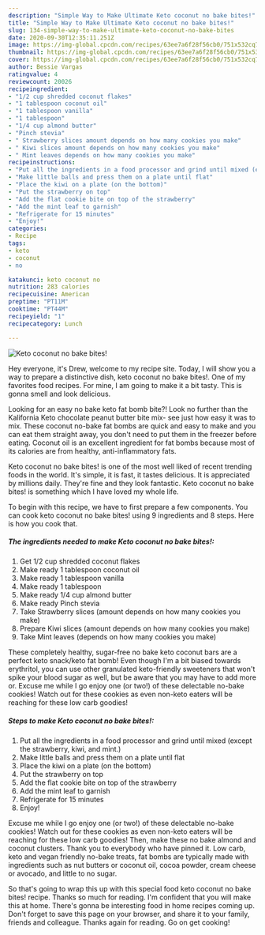```yaml
---
description: "Simple Way to Make Ultimate Keto coconut no bake bites!"
title: "Simple Way to Make Ultimate Keto coconut no bake bites!"
slug: 134-simple-way-to-make-ultimate-keto-coconut-no-bake-bites
date: 2020-09-30T12:35:11.251Z
image: https://img-global.cpcdn.com/recipes/63ee7a6f28f56cb0/751x532cq70/keto-coconut-no-bake-bites-recipe-main-photo.jpg
thumbnail: https://img-global.cpcdn.com/recipes/63ee7a6f28f56cb0/751x532cq70/keto-coconut-no-bake-bites-recipe-main-photo.jpg
cover: https://img-global.cpcdn.com/recipes/63ee7a6f28f56cb0/751x532cq70/keto-coconut-no-bake-bites-recipe-main-photo.jpg
author: Bessie Vargas
ratingvalue: 4
reviewcount: 20026
recipeingredient:
- "1/2 cup shredded coconut flakes"
- "1 tablespoon coconut oil"
- "1 tablespoon vanilla"
- "1 tablespoon"
- "1/4 cup almond butter"
- "Pinch stevia"
- " Strawberry slices amount depends on how many cookies you make"
- " Kiwi slices amount depends on how many cookies you make"
- " Mint leaves depends on how many cookies you make"
recipeinstructions:
- "Put all the ingredients in a food processor and grind until mixed (except the strawberry, kiwi, and mint.)"
- "Make little balls and press them on a plate until flat"
- "Place the kiwi on a plate (on the bottom)"
- "Put the strawberry on top"
- "Add the flat cookie bite on top of the strawberry"
- "Add the mint leaf to garnish"
- "Refrigerate for 15 minutes"
- "Enjoy!"
categories:
- Recipe
tags:
- keto
- coconut
- no

katakunci: keto coconut no 
nutrition: 283 calories
recipecuisine: American
preptime: "PT11M"
cooktime: "PT44M"
recipeyield: "1"
recipecategory: Lunch

---
```



![Keto coconut no bake bites!](https://img-global.cpcdn.com/recipes/63ee7a6f28f56cb0/751x532cq70/keto-coconut-no-bake-bites-recipe-main-photo.jpg)

Hey everyone, it's Drew, welcome to my recipe site. Today, I will show you a way to prepare a distinctive dish, keto coconut no bake bites!. One of my favorites food recipes. For mine, I am going to make it a bit tasty. This is gonna smell and look delicious.

Looking for an easy no bake keto fat bomb bite?! Look no further than the Kalifornia Keto chocolate peanut butter bite mix- see just how easy it was to mix. These coconut no-bake fat bombs are quick and easy to make and you can eat them straight away, you don&#39;t need to put them in the freezer before eating. Coconut oil is an excellent ingredient for fat bombs because most of its calories are from healthy, anti-inflammatory fats.

Keto coconut no bake bites! is one of the most well liked of recent trending foods in the world. It's simple, it is fast, it tastes delicious. It is appreciated by millions daily. They're fine and they look fantastic. Keto coconut no bake bites! is something which I have loved my whole life.


To begin with this recipe, we have to first prepare a few components. You can cook keto coconut no bake bites! using 9 ingredients and 8 steps. Here is how you cook that.

<!--inarticleads1-->

##### The ingredients needed to make Keto coconut no bake bites!:

1. Get 1/2 cup shredded coconut flakes
1. Make ready 1 tablespoon coconut oil
1. Make ready 1 tablespoon vanilla
1. Make ready 1 tablespoon
1. Make ready 1/4 cup almond butter
1. Make ready Pinch stevia
1. Take  Strawberry slices (amount depends on how many cookies you make)
1. Prepare  Kiwi slices (amount depends on how many cookies you make)
1. Take  Mint leaves (depends on how many cookies you make)


These completely healthy, sugar-free no bake keto coconut bars are a perfect keto snack/keto fat bomb! Even though I&#39;m a bit biased towards erythritol, you can use other granulated keto-friendly sweeteners that won&#39;t spike your blood sugar as well, but be aware that you may have to add more or. Excuse me while I go enjoy one (or two!) of these delectable no-bake cookies! Watch out for these cookies as even non-keto eaters will be reaching for these low carb goodies! 

<!--inarticleads2-->

##### Steps to make Keto coconut no bake bites!:

1. Put all the ingredients in a food processor and grind until mixed (except the strawberry, kiwi, and mint.)
1. Make little balls and press them on a plate until flat
1. Place the kiwi on a plate (on the bottom)
1. Put the strawberry on top
1. Add the flat cookie bite on top of the strawberry
1. Add the mint leaf to garnish
1. Refrigerate for 15 minutes
1. Enjoy!


Excuse me while I go enjoy one (or two!) of these delectable no-bake cookies! Watch out for these cookies as even non-keto eaters will be reaching for these low carb goodies! Then, make these no bake almond and coconut clusters. Thank you to everybody who have pinned it. Low carb, keto and vegan friendly no-bake treats, fat bombs are typically made with ingredients such as nut butters or coconut oil, cocoa powder, cream cheese or avocado, and little to no sugar. 

So that's going to wrap this up with this special food keto coconut no bake bites! recipe. Thanks so much for reading. I'm confident that you will make this at home. There's gonna be interesting food in home recipes coming up. Don't forget to save this page on your browser, and share it to your family, friends and colleague. Thanks again for reading. Go on get cooking!
